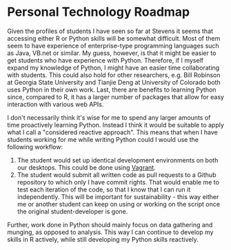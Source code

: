 # Personal Technology Roadmap
Given the profiles of students I have seen so far at Stevens it seems that accessing either R or Python skills will be somewhat difficult. Most of them seem to have experience of enterprise-type programming languages such as Java, VB.net or similar. My guess, however, is that it might be easier to get students who have experience with Python. Therefore, if I myself expand my knowledge of Python, I might have an easier time collaborating with students. This could also hold for other researchers, e.g. Bill Robinson at Georgia State University and Tianjie Deng at University of Colorado both uses Python in their own work. Last, there are benefits to learning Python since, compared to R, it has a larger number of packages that allow for easy interaction with various web APIs.

I don't necessarily think it's wise for me to spend any larger amounts of time proactively learning Python. Instead I think it would be suitable to apply what I call a "considered reactive approach". This means that when I have students working for me while writing Python could I would use the following workflow:

1. The student would set up identical development environments on both our desktops. This could be done using [Vagrant](https://www.vagrantup.com/).
2. The student would submit all written code as pull requests to a Github repository to which only I have commit rights. That would enable me to test each iteration of the code, so that I know that I can run it independently. This will be important for sustainability - this way either me or another student can keep on using or working on the script once the original student-developer is gone.

Further, work done in Python should mainly focus on data gathering and munging, as opposed to analysis. This way I can continue to develop my skills in R actively, while still developing my Python skills reactively.
